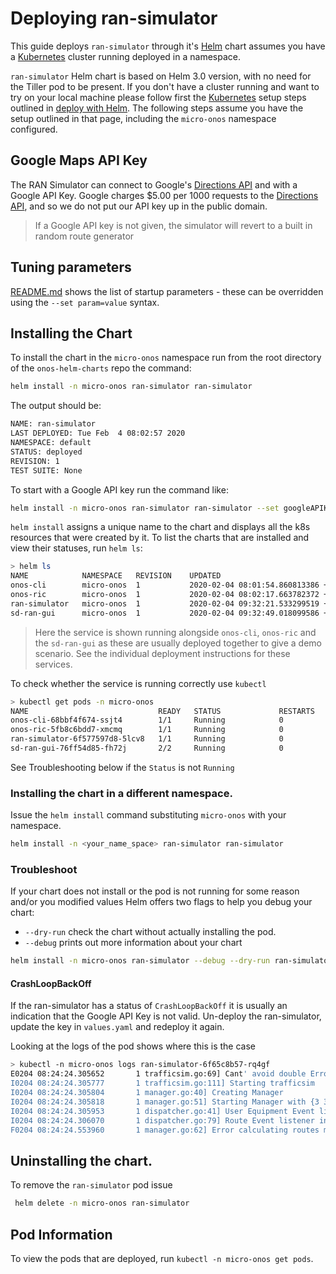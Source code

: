 # Deploying ran-simulator

This guide deploys `ran-simulator` through it's [Helm] chart assumes you have a
[Kubernetes] cluster running deployed in a namespace.

`ran-simulator` Helm chart is based on Helm 3.0 version, with no need for the Tiller pod to be present. 
If you don't have a cluster running and want to try on your local machine please follow first 
the [Kubernetes] setup steps outlined in [deploy with Helm](https://docs.onosproject.org/developers/deploy_with_helm/).
The following steps assume you have the setup outlined in that page, including the `micro-onos` namespace configured. 

## Google Maps API Key
The RAN Simulator can connect to Google's [Directions API] and with a Google API Key.
Google charges $5.00 per 1000 requests to the [Directions API], and so we do not put
our API key up in the public domain.

> If a Google API key is not given, the simulator will revert to a built in random route generator

## Tuning parameters
[README.md](README.md) shows the list of startup parameters - these can be overridden using the
```--set param=value``` syntax.

## Installing the Chart
To install the chart in the `micro-onos` namespace run from the root directory of
the `onos-helm-charts` repo the command:
```bash
helm install -n micro-onos ran-simulator ran-simulator
```
The output should be:
```bash
NAME: ran-simulator
LAST DEPLOYED: Tue Feb  4 08:02:57 2020
NAMESPACE: default
STATUS: deployed
REVISION: 1
TEST SUITE: None
```

To start with a Google API key run the command like:
```bash
helm install -n micro-onos ran-simulator ran-simulator --set googleAPIKey=YOUR_API_KEY_HERE
```

`helm install` assigns a unique name to the chart and displays all the k8s resources that were
created by it. To list the charts that are installed and view their statuses, run `helm ls`:

```bash
> helm ls
NAME         	NAMESPACE 	REVISION	UPDATED                                	STATUS  	CHART              	APP VERSION
onos-cli     	micro-onos	1       	2020-02-04 08:01:54.860813386 +0000 UTC	deployed	onos-cli-0.0.1     	1          
onos-ric     	micro-onos	1       	2020-02-04 08:02:17.663782372 +0000 UTC	deployed	onos-ric-0.0.1     	1          
ran-simulator	micro-onos	1       	2020-02-04 09:32:21.533299519 +0000 UTC	deployed	ran-simulator-0.0.1	1          
sd-ran-gui   	micro-onos	1       	2020-02-04 09:32:49.018099586 +0000 UTC	deployed	sd-ran-gui-0.0.1   	1  
```

> Here the service is shown running alongside `onos-cli`, `onos-ric` and the `sd-ran-gui`
> as these are usually deployed together to give a demo scenario. See the individual
> deployment instructions for these services.

To check whether the service is running correctly use `kubectl`
```bash
> kubectl get pods -n micro-onos
NAME                             READY   STATUS             RESTARTS   AGE
onos-cli-68bbf4f674-ssjt4        1/1     Running            0          18m
onos-ric-5fb8c6bdd7-xmcmq        1/1     Running            0          18m
ran-simulator-6f577597d8-5lcv8   1/1     Running            0          82s
sd-ran-gui-76ff54d85-fh72j       2/2     Running            0          54s
```

See Troubleshooting below if the `Status` is not `Running`

### Installing the chart in a different namespace.

Issue the `helm install` command substituting `micro-onos` with your namespace.
```bash
helm install -n <your_name_space> ran-simulator ran-simulator
```

### Troubleshoot
If your chart does not install or the pod is not running for some reason and/or you modified values Helm offers two flags to help you
debug your chart:  

* `--dry-run` check the chart without actually installing the pod. 
* `--debug` prints out more information about your chart

```bash
helm install -n micro-onos ran-simulator --debug --dry-run ran-simulator/
```

#### CrashLoopBackOff
If the ran-simulator has a status of `CrashLoopBackOff` it is usually an indication
that the Google API Key is not valid. Un-deploy the ran-simulator, update the key
in `values.yaml` and redeploy it again.

Looking at the logs of the pod shows where this is the case
```bash
> kubectl -n micro-onos logs ran-simulator-6f65c8b57-rq4gf
E0204 08:24:24.305652       1 trafficsim.go:69] Cant' avoid double Error logging no such flag -alsologtostderr
I0204 08:24:24.305777       1 trafficsim.go:111] Starting trafficsim
I0204 08:24:24.305804       1 manager.go:40] Creating Manager
I0204 08:24:24.305818       1 manager.go:51] Starting Manager with {3 3 0.02 0.02} {10} {3 YOUR_API_KEY_HERE 1s}
I0204 08:24:24.305953       1 dispatcher.go:41] User Equipment Event listener initialized
I0204 08:24:24.306070       1 dispatcher.go:79] Route Event listener initialized
F0204 08:24:24.553960       1 manager.go:62] Error calculating routes maps: REQUEST_DENIED - The provided API key is invalid.
``` 

## Uninstalling the chart.

To remove the `ran-simulator` pod issue
```bash
 helm delete -n micro-onos ran-simulator
```

## Pod Information

To view the pods that are deployed, run `kubectl -n micro-onos get pods`.

[Helm]: https://helm.sh/
[Kubernetes]: https://kubernetes.io/
[kind]: https://kind.sigs.k8s.io
[Directions API]: https://developers.google.com/maps/documentation/directions/start
